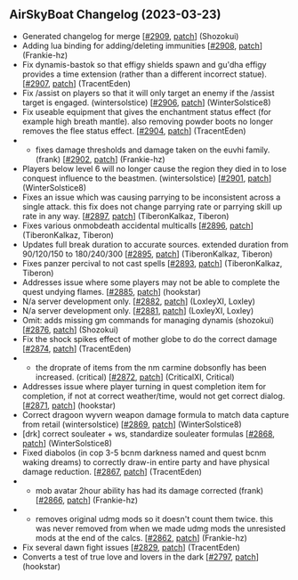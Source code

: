 ## AirSkyBoat Changelog (2023-03-23)
- Generated changelog for merge [[#2909](https://github.com/AirSkyBoat/AirSkyBoat/pull/2909), [patch](https://github.com/AirSkyBoat/AirSkyBoat/pull/2909.patch)] (Shozokui)
- Adding lua binding for adding/deleting immunities [[#2908](https://github.com/AirSkyBoat/AirSkyBoat/pull/2908), [patch](https://github.com/AirSkyBoat/AirSkyBoat/pull/2908.patch)] (Frankie-hz)
- Fix dynamis-bastok so that effigy shields spawn and gu'dha effigy provides a time extension (rather than a different incorrect statue). [[#2907](https://github.com/AirSkyBoat/AirSkyBoat/pull/2907), [patch](https://github.com/AirSkyBoat/AirSkyBoat/pull/2907.patch)] (TracentEden)
- Fix /assist on players so that it will only target an enemy if the /assist target is engaged. (wintersolstice) [[#2906](https://github.com/AirSkyBoat/AirSkyBoat/pull/2906), [patch](https://github.com/AirSkyBoat/AirSkyBoat/pull/2906.patch)] (WinterSolstice8)
- Fix useable equipment that gives the enchantment status effect (for example high breath mantle). also removing powder boots no longer removes the flee status effect. [[#2904](https://github.com/AirSkyBoat/AirSkyBoat/pull/2904), [patch](https://github.com/AirSkyBoat/AirSkyBoat/pull/2904.patch)] (TracentEden)
- - fixes damage thresholds and damage taken on the euvhi family.  (frank) [[#2902](https://github.com/AirSkyBoat/AirSkyBoat/pull/2902), [patch](https://github.com/AirSkyBoat/AirSkyBoat/pull/2902.patch)] (Frankie-hz)
- Players below level 6 will no longer cause the region they died in to lose conquest influence to the beastmen. (wintersolstice) [[#2901](https://github.com/AirSkyBoat/AirSkyBoat/pull/2901), [patch](https://github.com/AirSkyBoat/AirSkyBoat/pull/2901.patch)] (WinterSolstice8)
- Fixes an issue which was causing parrying to be inconsistent across a single attack. this fix does not change parrying rate or parrying skill up rate in any way. [[#2897](https://github.com/AirSkyBoat/AirSkyBoat/pull/2897), [patch](https://github.com/AirSkyBoat/AirSkyBoat/pull/2897.patch)] (TiberonKalkaz, Tiberon)
- Fixes various onmobdeath accidental multicalls [[#2896](https://github.com/AirSkyBoat/AirSkyBoat/pull/2896), [patch](https://github.com/AirSkyBoat/AirSkyBoat/pull/2896.patch)] (TiberonKalkaz, Tiberon)
- Updates full break duration to accurate sources. extended duration from 90/120/150 to 180/240/300 [[#2895](https://github.com/AirSkyBoat/AirSkyBoat/pull/2895), [patch](https://github.com/AirSkyBoat/AirSkyBoat/pull/2895.patch)] (TiberonKalkaz, Tiberon)
- Fixes panzer percival to not cast spells [[#2893](https://github.com/AirSkyBoat/AirSkyBoat/pull/2893), [patch](https://github.com/AirSkyBoat/AirSkyBoat/pull/2893.patch)] (TiberonKalkaz, Tiberon)
- Addresses issue where some players may not be able to complete the quest undying flames. [[#2885](https://github.com/AirSkyBoat/AirSkyBoat/pull/2885), [patch](https://github.com/AirSkyBoat/AirSkyBoat/pull/2885.patch)] (hookstar)
- N/a server development only. [[#2882](https://github.com/AirSkyBoat/AirSkyBoat/pull/2882), [patch](https://github.com/AirSkyBoat/AirSkyBoat/pull/2882.patch)] (LoxleyXI, Loxley)
- N/a server development only. [[#2881](https://github.com/AirSkyBoat/AirSkyBoat/pull/2881), [patch](https://github.com/AirSkyBoat/AirSkyBoat/pull/2881.patch)] (LoxleyXI, Loxley)
- Omit: adds missing gm commands for managing dynamis (shozokui) [[#2876](https://github.com/AirSkyBoat/AirSkyBoat/pull/2876), [patch](https://github.com/AirSkyBoat/AirSkyBoat/pull/2876.patch)] (Shozokui)
- Fix the shock spikes effect of mother globe to do the correct damage [[#2874](https://github.com/AirSkyBoat/AirSkyBoat/pull/2874), [patch](https://github.com/AirSkyBoat/AirSkyBoat/pull/2874.patch)] (TracentEden)
- - the droprate of items from the nm carmine dobsonfly has been increased. (critical) [[#2872](https://github.com/AirSkyBoat/AirSkyBoat/pull/2872), [patch](https://github.com/AirSkyBoat/AirSkyBoat/pull/2872.patch)] (CriticalXI, Critical)
- Addresses issue where player turning in quest completion item for completion, if not at correct weather/time, would not get correct dialog. [[#2871](https://github.com/AirSkyBoat/AirSkyBoat/pull/2871), [patch](https://github.com/AirSkyBoat/AirSkyBoat/pull/2871.patch)] (hookstar)
- Correct dragoon wyvern weapon damage formula to match data capture from retail (wintersolstice) [[#2869](https://github.com/AirSkyBoat/AirSkyBoat/pull/2869), [patch](https://github.com/AirSkyBoat/AirSkyBoat/pull/2869.patch)] (WinterSolstice8)
- [drk] correct souleater + ws, standardize souleater formulas [[#2868](https://github.com/AirSkyBoat/AirSkyBoat/pull/2868), [patch](https://github.com/AirSkyBoat/AirSkyBoat/pull/2868.patch)] (WinterSolstice8)
- Fixed diabolos (in cop 3-5 bcnm darkness named and quest bcnm waking dreams) to correctly draw-in entire party and have physical damage reduction. [[#2867](https://github.com/AirSkyBoat/AirSkyBoat/pull/2867), [patch](https://github.com/AirSkyBoat/AirSkyBoat/pull/2867.patch)] (TracentEden)
- + mob avatar 2hour ability has had its damage corrected (frank) [[#2866](https://github.com/AirSkyBoat/AirSkyBoat/pull/2866), [patch](https://github.com/AirSkyBoat/AirSkyBoat/pull/2866.patch)] (Frankie-hz)
- + removes original udmg mods so it doesn't count them twice. this was never removed from when we made udmg mods the unresisted mods at the end of the calcs. [[#2862](https://github.com/AirSkyBoat/AirSkyBoat/pull/2862), [patch](https://github.com/AirSkyBoat/AirSkyBoat/pull/2862.patch)] (Frankie-hz)
- Fix several dawn fight issues [[#2829](https://github.com/AirSkyBoat/AirSkyBoat/pull/2829), [patch](https://github.com/AirSkyBoat/AirSkyBoat/pull/2829.patch)] (TracentEden)
- Converts a test of true love and lovers in the dark [[#2797](https://github.com/AirSkyBoat/AirSkyBoat/pull/2797), [patch](https://github.com/AirSkyBoat/AirSkyBoat/pull/2797.patch)] (hookstar)
